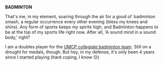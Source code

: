**BADMINTON**

<!-- That's me, in my element, flying up in the air for a good ol' badminton smash, which happens to be a regular occurence every other evening (bless my knees and shins). Any form of sports keeps me up in high spirits (Hey, 'A sound mind in a sound body', after all), and badminton happens to be my top priority when it comes to sports in my life now.

I am a doubles player for the <a href='https://umdclubbadminton.weebly.com/team.html'>UMCP's collegiate badminton team</a>. Still on a draught for medals though, but hey, in my defense, it's only been 4 years since I started playing (hard coping, I know 😔) -->

That's me, in my element, soaring through the air for a good ol' badminton smash, a regular occurrence every other evening (bless my knees and shins). Any form of sports keeps my spirits high, and Badminton happens to be at the top of my sports life right now. After all, 'A sound mind in a sound body,' right?

I am a doubles player for the <a href='https://umdclubbadminton.weebly.com/team.html'>UMCP collegiate badminton team</a>. Still on a drought for medals, though. But hey, in my defense, it's only been 4 years since I started playing (hard coping, I know 😔)